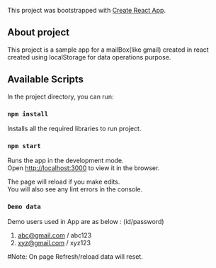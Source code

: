 This project was bootstrapped with [Create React App](https://github.com/facebook/create-react-app).

## About project
This project is a sample app for a mailBox(like gmail) created in react created using localStorage for data operations purpose.

## Available Scripts

In the project directory, you can run:

### `npm install`

Installs all the required libraries to run project.

### `npm start`

Runs the app in the development mode.<br>
Open [http://localhost:3000](http://localhost:3000) to view it in the browser.

The page will reload if you make edits.<br>
You will also see any lint errors in the console.

### `Demo data`

Demo users used in App are as below : (id/password)
1. abc@gmail.com / abc123
2. xyz@gmail.com / xyz123

#Note:
On page Refresh/reload data will reset.
